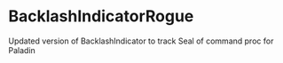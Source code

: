# BacklashIndicatorRogue
Updated version of BacklashIndicator to track Seal of command proc for Paladin
